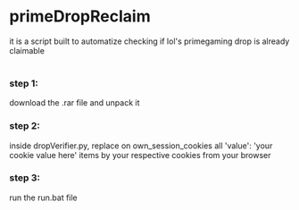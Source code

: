 # primeDropReclaim
it is a script built to automatize checking if lol's primegaming drop is already claimable 
<br>
<br>
<h3>step 1:</h3>
download the .rar file and unpack it
<h3>step 2:</h3> 
inside dropVerifier.py, replace on own_session_cookies all 'value': 'your cookie value here' items by your respective cookies from your browser
<h3>step 3:</h3>
run the run.bat file
